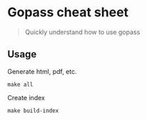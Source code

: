 # Gopass cheat sheet

> Quickly understand how to use gopass

## Usage

Generate html, pdf, etc.

`make all`

Create index

`make build-index`

